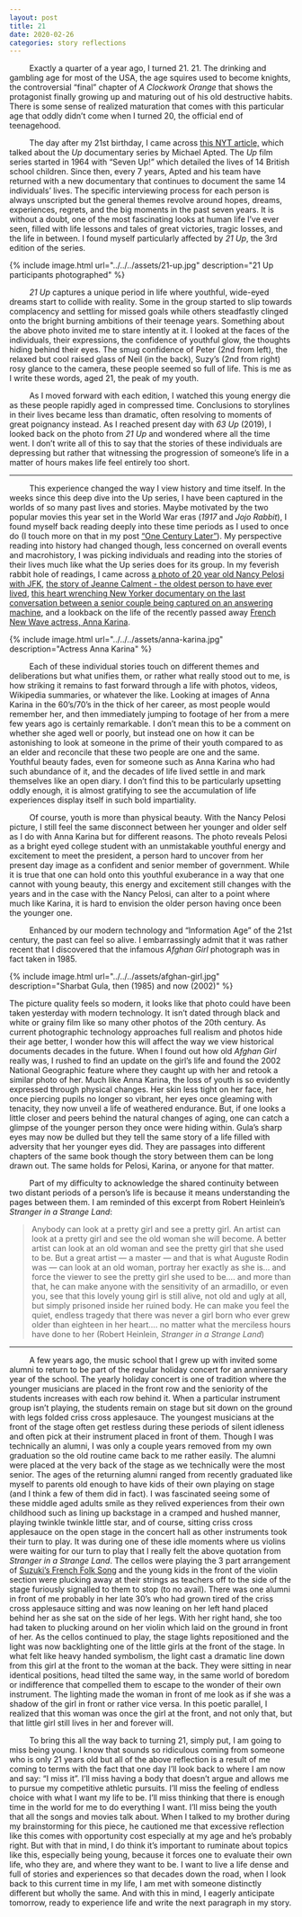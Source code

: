 ```yaml
---
layout: post
title: 21
date: 2020-02-26
categories: story reflections
---
```


&nbsp;&nbsp;&nbsp;&nbsp;&nbsp;&nbsp;&nbsp;&nbsp;
Exactly a quarter of a year ago, I turned 21. 21. The drinking and gambling age for most of the USA, the age squires used to become knights, the controversial “final” chapter of *A Clockwork Orange* that shows the protagonist finally growing up and maturing out of his old destructive habits. There is some sense of realized maturation that comes with this particular age that oddly didn’t come when I turned 20, the official end of teenagehood.

&nbsp;&nbsp;&nbsp;&nbsp;&nbsp;&nbsp;&nbsp;&nbsp;
The day after my 21st birthday, I came across [this NYT article,](https://www.nytimes.com/2019/11/27/magazine/63-up-michael-apted.html) which talked about the *Up* documentary series by Michael Apted. The *Up* film series started in 1964 with “Seven Up!” which detailed the lives of 14 British school children. Since then, every 7 years, Apted and his team have returned with a new documentary that continues to document the same 14 individuals’ lives. The specific interviewing process for each person is always unscripted but the general themes revolve around hopes, dreams, experiences, regrets, and the big moments in the past seven years. It is without a doubt, one of the most fascinating looks at human life I’ve ever seen, filled with life lessons and tales of great victories, tragic losses, and the life in between. I found myself particularly affected by *21 Up*, the 3rd edition of the series.

{% include image.html url="../../../assets/21-up.jpg" description="21 Up participants photographed" %}

&nbsp;&nbsp;&nbsp;&nbsp;&nbsp;&nbsp;&nbsp;&nbsp;
*21 Up* captures a unique period in life where youthful, wide-eyed dreams start to collide with reality. Some in the group started to slip towards complacency and settling for missed goals while others steadfastly clinged onto the bright burning ambitions of their teenage years. Something about the above photo invited me to stare intently at it. I looked at the faces of the individuals, their expressions, the confidence of youthful glow, the thoughts hiding behind their eyes. The smug confidence of Peter (2nd from left), the relaxed but cool raised glass of Neil (in the back), Suzy’s (2nd from right) rosy glance to the camera, these people seemed so full of life. This is me as I write these words, aged 21, the peak of my youth.

&nbsp;&nbsp;&nbsp;&nbsp;&nbsp;&nbsp;&nbsp;&nbsp;
As I moved forward with each edition, I watched this young energy die as these people rapidly aged in compressed time. Conclusions to storylines in their lives became less than dramatic, often resolving to moments of great poignancy instead. As I reached present day with *63 Up* (2019), I looked back on the photo from *21 Up* and wondered where all the time went. I don’t write all of this to say that the stories of these individuals are depressing but rather that witnessing the progression of someone’s life in a matter of hours makes life feel entirely too short.

---

&nbsp;&nbsp;&nbsp;&nbsp;&nbsp;&nbsp;&nbsp;&nbsp;
This experience changed the way I view history and time itself. In the weeks since this deep dive into the Up series, I have been captured in the worlds of so many past lives and stories. Maybe motivated by the two popular movies this year set in the World War eras (*1917* and *Jojo Rabbit*), I found myself back reading deeply into these time periods as I used to once do (I touch more on that in my post [“One Century Later”](https://nick-xie.github.io/blog/2018/11/11/one-century-later.html)). My perspective reading into history had changed though, less concerned on overall events and macrohistory, I was picking individuals and reading into the stories of their lives much like what the Up series does for its group. In my feverish rabbit hole of readings, I came across [a photo of 20 year old Nancy Pelosi with JFK](https://i.redd.it/15ajbc7kis541.jpg), [the story of Jeanne Calment - the oldest person to have ever lived](https://www.newyorker.com/magazine/2020/02/17/was-jeanne-calment-the-oldest-person-who-ever-lived-or-a-fraud), [this heart wrenching New Yorker documentary on the last conversation between a senior couple being captured on an answering machine](https://www.newyorker.com/culture/the-new-yorker-documentary/the-last-conversation-and-the-difficult-questions-of-dementia), and a lookback on the life of the recently passed away [French New Wave actress, Anna Karina](https://www.npr.org/2019/12/15/788263599/anna-karina-acclaimed-french-new-wave-actress-dies-at-79).

{% include image.html url="../../../assets/anna-karina.jpg" description="Actress Anna Karina" %}

&nbsp;&nbsp;&nbsp;&nbsp;&nbsp;&nbsp;&nbsp;&nbsp;
Each of these individual stories touch on different themes and deliberations but what unifies them, or rather what really stood out to me, is how striking it remains to fast forward through a life with photos, videos, Wikipedia summaries, or whatever the like. Looking at images of Anna Karina in the 60’s/70’s in the thick of her career, as most people would remember her, and then immediately jumping to footage of her from a mere few years ago is certainly remarkable. I don’t mean this to be a comment on whether she aged well or poorly, but instead one on how it can be astonishing to look at someone in the prime of their youth compared to as an elder and reconcile that these two people are one and the same. Youthful beauty fades, even for someone such as Anna Karina who had such abundance of it, and the decades of life lived settle in and mark themselves like an open diary. I don’t find this to be particularly upsetting oddly enough, it is almost gratifying to see the accumulation of life experiences display itself in such bold impartiality.

&nbsp;&nbsp;&nbsp;&nbsp;&nbsp;&nbsp;&nbsp;&nbsp;
Of course, youth is more than physical beauty. With the Nancy Pelosi picture, I still feel the same disconnect between her younger and older self as I do with Anna Karina but for different reasons. The photo reveals Pelosi as a bright eyed college student with an unmistakable youthful energy and excitement to meet the president, a person hard to uncover from her present day image as a confident and senior member of government. While it is true that one can hold onto this youthful exuberance in a way that one cannot with young beauty, this energy and excitement still changes with the years and in the case with the Nancy Pelosi, can alter to a point where much like Karina, it is hard to envision the older person having once been the younger one.

&nbsp;&nbsp;&nbsp;&nbsp;&nbsp;&nbsp;&nbsp;&nbsp;
Enhanced by our modern technology and “Information Age” of the 21st century, the past can feel so alive. I embarrassingly admit that it was rather recent that I discovered that the infamous *Afghan Girl* photograph was in fact taken in 1985.

{% include image.html url="../../../assets/afghan-girl.jpg" description="Sharbat Gula, then (1985) and now (2002)" %}

The picture quality feels so modern, it looks like that photo could have been taken yesterday with modern technology. It isn’t dated through black and white or grainy film like so many other photos of the 20th century. As current photographic technology approaches full realism and photos hide their age better, I wonder how this will affect the way we view historical documents decades in the future. When I found out how old *Afghan Girl* really was, I rushed to find an update on the girl’s life and found the 2002 National Geographic feature where they caught up with her and retook a similar photo of her. Much like Anna Karina, the loss of youth is so evidently expressed through physical changes. Her skin less tight on her face, her once piercing pupils no longer so vibrant, her eyes once gleaming with tenacity, they now unveil a life of weathered endurance. But, if one looks a little closer and peers behind the natural changes of aging, one can catch a glimpse of the younger person they once were hiding within. Gula’s sharp eyes may now be dulled but they tell the same story of a life filled with adversity that her younger eyes did. They are passages into different chapters of the same book though the story between them can be long drawn out. The same holds for Pelosi, Karina, or anyone for that matter.

&nbsp;&nbsp;&nbsp;&nbsp;&nbsp;&nbsp;&nbsp;&nbsp;
Part of my difficulty to acknowledge the shared continuity between two distant periods of a person’s life is because it means understanding the pages between them. I am reminded of this excerpt from Robert Heinlein’s *Stranger in a Strange Land*:
> Anybody can look at a pretty girl and see a pretty girl. An artist can look at a pretty girl and see the old woman she will become. A better artist can look at an old woman and see the pretty girl that she used to be. But a great artist — a master — and that is what Auguste Rodin was — can look at an old woman, portray her exactly as she is… and force the viewer to see the pretty girl she used to be…. and more than that, he can make anyone with the sensitivity of an armadillo, or even you, see that this lovely young girl is still alive, not old and ugly at all, but simply prisoned inside her ruined body. He can make you feel the quiet, endless tragedy that there was never a girl born who ever grew older than eighteen in her heart…. no matter what the merciless hours have done to her (Robert Heinlein, *Stranger in a Strange Land*)

---

&nbsp;&nbsp;&nbsp;&nbsp;&nbsp;&nbsp;&nbsp;&nbsp;
A few years ago, the music school that I grew up with invited some alumni to return to be part of the regular holiday concert for an anniversary year of the school. The yearly holiday concert is one of tradition where the younger musicians are placed in the front row and the seniority of the students increases with each row behind it. When a particular instrument group isn’t playing, the students remain on stage but sit down on the ground with legs folded criss cross applesauce. The youngest musicians at the front of the stage often get restless during these periods of silent idleness and often pick at their instrument placed in front of them. Though I was technically an alumni, I was only a couple years removed from my own graduation so the old routine came back to me rather easily. The alumni were placed at the very back of the stage as we technically were the most senior. The ages of the returning alumni ranged from recently graduated like myself to parents old enough to have kids of their own playing on stage (and I think a few of them did in fact). I was fascinated seeing some of these middle aged adults smile as they relived experiences from their own childhood such as lining up backstage in a cramped and hushed manner, playing twinkle twinkle little star, and of course, sitting criss cross applesauce on the open stage in the concert hall as other instruments took their turn to play. It was during one of these idle moments where us violins were waiting for our turn to play that I really felt the above quotation from *Stranger in a Strange Land*. The cellos were playing the 3 part arrangement of [Suzuki’s French Folk Song](https://www.youtube.com/watch?v=ytAzZqDQ8Ss) and the young kids in the front of the violin section were plucking away at their strings as teachers off to the side of the stage furiously signalled to them to stop (to no avail). There was one alumni in front of me probably in her late 30’s who had grown tired of the criss cross applesauce sitting and was now leaning on her left hand placed behind her as she sat on the side of her legs. With her right hand, she too had taken to plucking around on her violin which laid on the ground in front of her. As the cellos continued to play, the stage lights repositioned and the light was now backlighting one of the little girls at the front of the stage. In what felt like heavy handed symbolism, the light cast a dramatic line down from this girl at the front to the woman at the back. They were sitting in near identical positions, head tilted the same way, in the same world of boredom or indifference that compelled them to escape to the wonder of their own instrument. The lighting made the woman in front of me look as if she was a shadow of the girl in front or rather vice versa. In this poetic parallel, I realized that this woman was once the girl at the front, and not only that, but that little girl still lives in her and forever will.

&nbsp;&nbsp;&nbsp;&nbsp;&nbsp;&nbsp;&nbsp;&nbsp;
To bring this all the way back to turning 21, simply put, I am going to miss being young. I know that sounds so ridiculous coming from someone who is only 21 years old but all of the above reflection is a result of me coming to terms with the fact that one day I’ll look back to where I am now and say: “I miss it”. I’ll miss having a body that doesn’t argue and allows me to pursue my competitive athletic pursuits. I’ll miss the feeling of endless choice with what I want my life to be. I’ll miss thinking that there is enough time in the world for me to do everything I want. I’ll miss being the youth that all the songs and movies talk about. When I talked to my brother during my brainstorming for this piece, he cautioned me that excessive reflection like this comes with opportunity cost especially at my age and he’s probably right. But with that in mind, I do think it’s important to ruminate about topics like this, especially being young, because it forces one to evaluate their own life, who they are, and where they want to be. I want to live a life dense and full of stories and experiences so that decades down the road, when I look back to this current time in my life, I am met with someone distinctly different but wholly the same. And with this in mind, I eagerly anticipate tomorrow, ready to experience life and write the next paragraph in my story.
